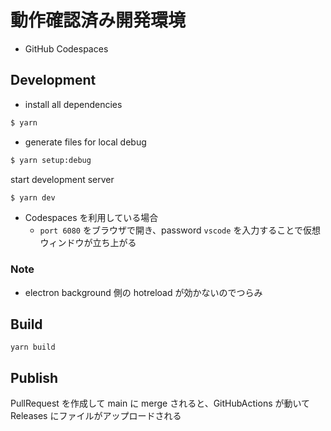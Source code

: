 # 動作確認済み開発環境
* GitHub Codespaces

## Development
* install all dependencies  
```bash
$ yarn
```

* generate files for local debug
```bash
$ yarn setup:debug
```

start development server
```bash
$ yarn dev
```

* Codespaces を利用している場合
  * `port 6080` をブラウザで開き、password `vscode` を入力することで仮想ウィンドウが立ち上がる

### Note
* electron background 側の hotreload が効かないのでつらみ

## Build

`yarn build`

## Publish

PullRequest を作成して main に merge されると、GitHubActions が動いて Releases にファイルがアップロードされる
